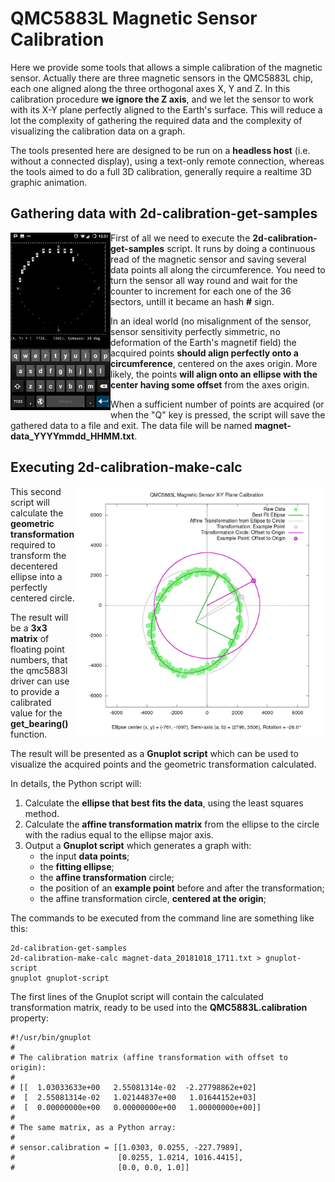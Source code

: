 # QMC5883L Magnetic Sensor Calibration

Here we provide some tools that allows a simple calibration of 
the magnetic sensor. Actually there are three magnetic sensors 
in the QMC5883L chip, each one aligned along the three 
orthogonal axes X, Y and Z. In this calibration procedure **we 
ignore the Z axis**, and we let the sensor to work with its X-Y 
plane perfectly aligned to the Earth's surface. This will reduce 
a lot the complexity of gathering the required data and the 
complexity of visualizing the calibration data on a graph.

The tools presented here are designed to be run on a **headless 
host** (i.e. without a connected display), using a text-only 
remote connection, whereas the tools aimed to do a full 3D 
calibration, generally require a realtime 3D graphic animation.

## Gathering data with 2d-calibration-get-samples

<img align="left" width="160" src="img/fig1_mobile-screenshot.png">

First of all we need to execute the 
**2d-calibration-get-samples** script. It runs by doing a 
continuous read of the magnetic sensor and saving several data 
points all along the circumference. You need to turn the sensor 
all way round and wait for the counter to increment for each one 
of the 36 sectors, untill it became an hash **#** sign.

In an ideal world (no misalignment of the sensor, sensor 
sensitivity perfectly simmetric, no deformation of the Earth's 
magnetif field) the acquired points **should align perfectly 
onto a circumference**, centered on the axes origin. More 
likely, the points **will align onto an ellipse with the center 
having some offset** from the axes origin.

When a sufficient number of points are acquired (or when the "Q" 
key is pressed, the script will save the gathered data to a file 
and exit. The data file will be named
**magnet-data\_YYYYmmdd\_HHMM.txt**.

## Executing 2d-calibration-make-calc

<img align="right" width="400" src="img/fig2_calibration-graph.png">

This second script will calculate the **geometric 
transformation** required to transform the decentered ellipse 
into a perfectly centered circle.

The result will be a **3x3 matrix** of floating point numbers, 
that the qmc5883l driver can use to provide a calibrated value 
for the **get\_bearing()** function.

The result will be presented as a **Gnuplot script** which can 
be used to visualize the acquired points and the geometric 
transformation calculated.

In details, the Python script will:

1. Calculate the **ellipse that best fits the data**, using the 
least squares method.
2. Calculate the **affine transformation matrix** from the 
ellipse to the circle with the radius equal to the ellipse major 
axis.
3. Output a **Gnuplot script** which generates a graph with:
   * the input **data points**;
   * the **fitting ellipse**;
   * the **affine transformation** circle;
   * the position of an **example point** before and after the 
transformation;
   * the affine transformation circle, **centered at the 
origin**;

The commands to be executed from the command line are something 
like this:

```
2d-calibration-get-samples
2d-calibration-make-calc magnet-data_20181018_1711.txt > gnuplot-script
gnuplot gnuplot-script
```

The first lines of the Gnuplot script will contain the 
calculated transformation matrix, ready to be used into the 
**QMC5883L.calibration** property:

```
#!/usr/bin/gnuplot
#
# The calibration matrix (affine transformation with offset to origin):
#
# [[  1.03033633e+00   2.55081314e-02  -2.27798862e+02]
#  [  2.55081314e-02   1.02144837e+00   1.01644152e+03]
#  [  0.00000000e+00   0.00000000e+00   1.00000000e+00]]
#
# The same matrix, as a Python array:
#
# sensor.calibration = [[1.0303, 0.0255, -227.7989],
#                       [0.0255, 1.0214, 1016.4415],
#                       [0.0, 0.0, 1.0]]
```
